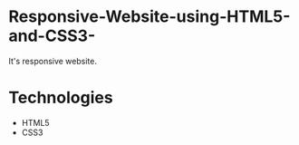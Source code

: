 # Responsive-Website-using-HTML5-and-CSS3-

It's responsive website.

# Technologies
* HTML5
* CSS3


